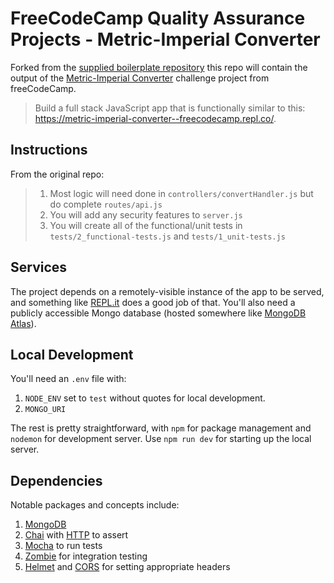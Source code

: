 # FreeCodeCamp Quality Assurance Projects - Metric-Imperial Converter

Forked from the [supplied boilerplate repository](https://github.com/freeCodeCamp/boilerplate-project-metricimpconverter) this repo will contain the output of the [Metric-Imperial Converter](https://www.freecodecamp.org/learn/quality-assurance/quality-assurance-projects/metric-imperial-converter) challenge project from freeCodeCamp.

> Build a full stack JavaScript app that is functionally similar to this: https://metric-imperial-converter--freecodecamp.repl.co/.

## Instructions

From the original repo:

> 1. Most logic will need done in `controllers/convertHandler.js` but do complete `routes/api.js`
> 1. You will add any security features to `server.js`
> 1. You will create all of the functional/unit tests in `tests/2_functional-tests.js` and `tests/1_unit-tests.js`

## Services

The project depends on a remotely-visible instance of the app to be served, and something like [REPL.it](https://repl.it/) does a good job of that. You'll also need a publicly accessible Mongo database (hosted somewhere like [MongoDB Atlas](https://www.mongodb.com/cloud/atlas)).

## Local Development

You'll need an `.env` file with:

1. `NODE_ENV` set to `test` without quotes for local development.
1. `MONGO_URI`

The rest is pretty straightforward, with `npm` for package management and `nodemon` for development server. Use `npm run dev` for starting up the local server.

## Dependencies

Notable packages and concepts include:

1. [MongoDB](https://www.npmjs.com/package/mongodb)
1. [Chai](https://www.npmjs.com/package/chai) with [HTTP](https://www.npmjs.com/package/chai-http) to assert
1. [Mocha](https://www.npmjs.com/package/mocha) to run tests
1. [Zombie](https://www.npmjs.com/package/zombie) for integration testing
1. [Helmet](https://www.npmjs.com/package/helmet) and [CORS](https://www.npmjs.com/package/cors) for setting appropriate headers

